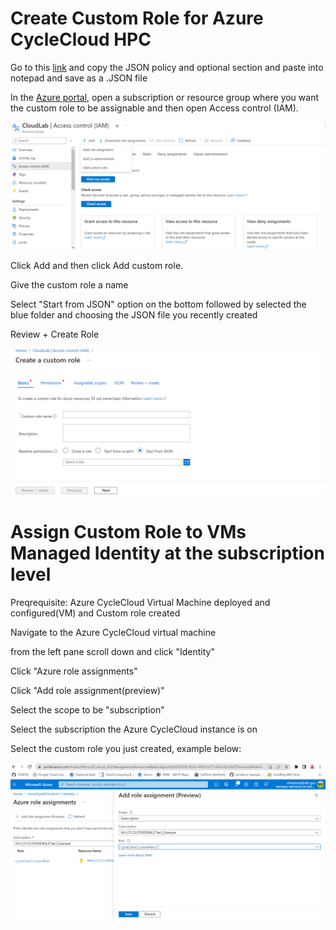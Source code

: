 # Create Custom Role for Azure CycleCloud HPC

Go to this [link](https://learn.microsoft.com/en-us/azure/cyclecloud/how-to/managed-identities?view=cyclecloud-8) and copy the JSON policy and optional section and paste into notepad and save as a .JSON file

In the [Azure portal](https://portal.azure.com), open a subscription or resource group where you want the custom role to be assignable and then open Access control (IAM).

![Screenshot of where to find custom role](/docs/images/Custom_role1.png)

Click Add and then click Add custom role.

Give the custom role a name

Select "Start from JSON" option on the bottom followed by selected the blue folder and choosing the JSON file you recently created

Review + Create Role

![Screenshot on creating custom role](/docs/images/Custom_role3.png)

# Assign Custom Role to VMs Managed Identity at the subscription level

Preqrequisite: Azure CycleCloud Virtual Machine deployed and configured(VM) and Custom role created

Navigate to the Azure CycleCloud virtual machine

from the left pane scroll down and click "Identity"

Click "Azure role assignments"

Click "Add role assignment(preview)" 

Select the scope to be "subscription"

Select the subscription the Azure CycleCloud instance is on 

Select the custom role you just created, example below: 

![Screenshot on creating custom role](/docs/images/Custom_role2.png)
